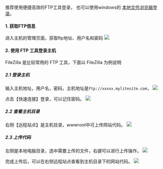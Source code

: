 推荐使用便捷高效的FTP工具登录，
也可以使用windows的 [本地文件浏览器登录](https://cloud.tencent.com/document/product/615/11178)。

#### 1.	获取FTP信息
进入主机的管理页面，获取ftp地址、用户名和密码
![](https://mc.qcloudimg.com/static/img/44989bcf85458672bb503e76d334e92d/ftp.png)

#### 2.	使用 FTP 工具登录主机
FileZilla 是比较常用的 FTP 工具，下面以 FileZilla 为例说明
##### 2.1 登录主机
输入主机地址，用户名，密码，主机地址是`ftp://xxxxx.mylitesite.com`，
![](https://mc.qcloudimg.com/static/img/bceea82794b39dc24b9d37dc2d1c9891/1.png)

点击【快速连接】登录，可以记住密码。
![](https://mc.qcloudimg.com/static/img/bf19651be717936689baac9bdf8db42b/2.png)

##### 2.2 查看主机目录
右侧【远程站点】是主机目录，wwwroot中可上传网站代码。
![](https://mc.qcloudimg.com/static/img/6c58467ab6db7a662a1de6e3a9796138/3.png)

##### 2.3 上传代码
左侧是本地电脑目录，选中需要上传的文件，右键可以进行上传操作。
![](https://mc.qcloudimg.com/static/img/4cb3c2d5cf09c8923ec271f6cdeeaec7/4.png)

完成上传后，可以在右侧远程站点查看到主机目录下的网站代码。
![](https://mc.qcloudimg.com/static/img/fcd6c8fac628baf90e1de7d24507b614/5.png)
